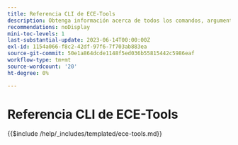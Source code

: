 ```yaml
---
title: Referencia CLI de ECE-Tools
description: Obtenga información acerca de todos los comandos, argumentos y opciones disponibles para la herramienta de línea de comandos ECE-Tools de Adobe Commerce.
recommendations: noDisplay
mini-toc-levels: 1
last-substantial-update: 2023-06-14T00:00:00Z
exl-id: 1154a066-f8c2-42df-97f6-7f703ab883ea
source-git-commit: 50e1a864dcde1148f5ed036b55815442c5986eaf
workflow-type: tm+mt
source-wordcount: '20'
ht-degree: 0%

---
```


# Referencia CLI de ECE-Tools

{{$include /help/_includes/templated/ece-tools.md}}

<!-- Last updated from includes: 2025-10-09 12:33:40 -->
